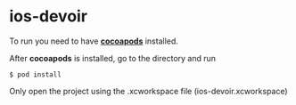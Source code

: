 # ios-devoir

To run you need to have [**cocoapods**](http://cocoapods.org/) installed.

After **cocoapods** is installed, go to the directory and run

    $ pod install

Only open the project using the .xcworkspace file (ios-devoir.xcworkspace)
